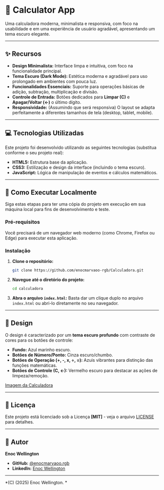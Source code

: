 # 🧮 Calculator App

Uma calculadora moderna, minimalista e responsiva, com foco na usabilidade e em uma experiência de usuário agradável, apresentando um tema escuro elegante.

---

## ✨ Recursos

* **Design Minimalista:** Interface limpa e intuitiva, com foco na funcionalidade principal.
* **Tema Escuro (Dark Mode):** Estética moderna e agradável para uso prolongado em ambientes com pouca luz.
* **Funcionalidades Essenciais:** Suporte para operações básicas de adição, subtração, multiplicação e divisão.
* **Controle de Entrada:** Botões dedicados para **Limpar (C)** e **Apagar/Voltar (←)** o último dígito.
* **Responsividade:** (Assumindo que será responsiva) O layout se adapta perfeitamente a diferentes tamanhos de tela (desktop, tablet, mobile).

---

## 💻 Tecnologias Utilizadas

Este projeto foi desenvolvido utilizando as seguintes tecnologias (substitua conforme o seu projeto real):

* **HTML5:** Estrutura base da aplicação.
* **CSS3:** Estilização e design da interface (incluindo o tema escuro).
* **JavaScript:** Lógica de manipulação de eventos e cálculos matemáticos.

---

## 🚀 Como Executar Localmente

Siga estas etapas para ter uma cópia do projeto em execução em sua máquina local para fins de desenvolvimento e teste.

### Pré-requisitos

Você precisará de um navegador web moderno (como Chrome, Firefox ou Edge) para executar esta aplicação.

### Instalação

1.  **Clone o repositório:**
    ```bash
    git clone https://github.com/enocmarvaoo-rgb/Calculadora.git
    ```
2.  **Navegue até o diretório do projeto:**
    ```bash
    cd calculadora
    ```
3.  **Abra o arquivo `index.html`:**
    Basta dar um clique duplo no arquivo `index.html` ou abri-lo diretamente no seu navegador.

---

## 🎨 Design

O design é caracterizado por um **tema escuro profundo** com contraste de cores para os botões de controle:

* **Fundo:** Azul marinho escuro.
* **Botões de Número/Ponto:** Cinza escuro/chumbo.
* **Botões de Operação (+, -, x, ÷, =):** Azuis vibrantes para distinção das funções matemáticas.
* **Botões de Controle (C, ←):** Vermelho escuro para destacar as ações de limpeza/remoção.

[Imagem da Calculadora ](assets/calculadora.png)



---

## 📄 Licença

Este projeto está licenciado sob a Licença **[MIT]** - veja o arquivo [LICENSE](LICENSE) para detalhes.

---

## 👤 Autor

**Enoc Wellington**

* **GitHub:** [@enocmarvaoo.rgb](https://github.com/enocmarvaoo.rgb)
* **LinkedIn:** [Enoc Wellington](www.linkedin.com/in/enoc-wellington-062507352)


---
*(C) (2025) Enoc Wellington. *